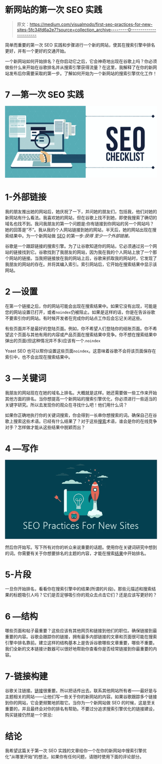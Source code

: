 # 新网站的第一次 SEO 实践

> 原文：<https://medium.com/visualmodo/first-seo-practices-for-new-sites-5fc34fd6a2e7?source=collection_archive---------0----------------------->

简单而重要的第一次 SEO 实践和步骤进行一个新的网站，使其在搜索引擎中排名更好，并有一个更好的交通开始。

一个新网站如何开始排名？在你启动它之后，它会神奇地出现在谷歌上吗？你必须做些什么来开始在谷歌排名并从搜索引擎获得流量？在这里，我解释了在你的新网站发布后你需要采取的第一步。了解如何开始为一个新网站的搜索引擎优化工作！

# 7 —第一次 SEO 实践

![](img/59a3cad72a01055ea0b979d1ef97bff8.png)

# 1-外部链接

我的朋友推出她的网站后，她庆祝了一下，并问她的朋友们，包括我，他们对她的新网站有什么看法。我喜欢她的网站，但在谷歌上找不到她，即使我搜索了确切的域名也找不到。我问我朋友的第一个问题是:你有链接到你网站的另一个网站吗？她的回答是“不”。我从我的个人网站链接到她的网站，半天后，她的网站出现在搜索结果中。为一个新网站做 [SEO](https://visualmodo.com/category/seo/) 的第一步:*获得* *至少一个外部链接。*

谷歌是一个跟踪链接的搜索引擎。为了让谷歌知道你的网站，它必须通过另一个网站的链接找到它。谷歌找到了我朋友的网站，因为我在我的个人网站上放了一个那个网站的链接。当我把链接放在我的网站上后，谷歌来抓取我的网站时，它发现了我朋友的网站的存在。并将其编入索引。索引网站后，它开始在搜索结果中显示该网站。

# 2 —设置

在第一个链接之后，你的网站可能会出现在搜索结果中。如果它没有出现，可能是您的网站设置已打开，或者`noindex`仍被阻止。如果是这样的话，你是在告诉谷歌不要索引你的网站。有时候开发者在完成你的站点工作后会忘记关闭这些。

有些页面并不是最好的登陆页面。例如，你不希望人们登陆你的结账页面。你不希望这个页面与其他有用的内容或产品页面在搜索结果中竞争。你不想在搜索结果中弹出的页面(但这种情况并不多)应该有一个.`noindex`

Yoast SEO 也可以帮你设置这些页面`noindex`。这意味着谷歌不会将该页面保存在索引中，也不会出现在搜索结果中。

# 3 —关键词

我朋友的网站现在在她的域名上排名。大概就是这样。她还需要做一些工作来开始其他方面的排名。当你想提高一个新网站的搜索引擎优化，你必须进行一些适当的关键字研究。所以去发现你的观众在寻找什么吧！他们用什么词？

如果你正确地执行你的关键词搜索，你会得到一长串你想搜索的词。确保自己在谷歌上搜索这些术语。已经有什么结果了？对于这些[搜索](https://visualmodo.com/)术语，谁会是你的在线竞争对手？怎样做才能从这些结果中脱颖而出？

# 4 —写作

![](img/82e46976e7da75a8edae7de0cc5b62a3.png)

然后你开始写。写下所有对你的听众来说重要的话题。使用你在关键词研究中想到的词。你需要有关于你想要排名的主题的内容，才能在搜索[结果](https://icons.visualmodo.com/)中开始排名。

# 5-片段

一旦你开始排名，看看你在搜索引擎中的结果(所谓的片段)。那些元描述和搜索结果的标题吸引人吗？它们是否足够吸引你的观众去点击它们？还是应该写更好的？

# 6 —结构

哪些页面和帖子最重要？这些应该有其他网页和链接到他们的职位。确保链接到最重要的内容。谷歌会跟踪你的链接，拥有最多内部链接的文章和页面很可能在搜索引擎中排名靠前。建立这样的结构基本上是告诉谷歌哪些文章重要，哪些不重要。我们全新的文本链接计数器可以很好地帮助你查看你是否经常链接到你最重要的内容。

# 7-链接构建

谷歌关注链接。[链接](https://visualmodo.com/wordpress-themes/)很重要。所以把话传出去。联系其他网站所有者——最好是与主题相关的网站——让他们写一些关于你的新网站的内容。如果谷歌跟踪多个链接到你的网站，它会更频繁地抓取它。当你为一个新网站做 SEO 的时候，这是至关重要的，并且最终会对你的排名有帮助。不要过分追求搜索引擎优化的链接建设，购买链接仍然是一个禁忌:

# 结论

我希望这篇关于第一次 SEO 实践的文章给你一个在你的新网站中搜索引擎优化“从哪里开始”的想法，如果你有任何问题，请随时使用下面的评论部分。